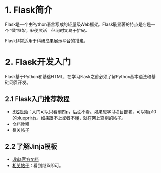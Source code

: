 # 1. Flask简介
Flask是一个由Python语言写成的轻量级Web框架。Flask最显著的特点是它是一个“微”框架，轻便灵活，但同时又易于扩展。

Flask非常适用于科研成果展示平台的搭建。

# 2. Flask开发入门
Flask基于Python和基础HTML。在学习Flask之前必须了解Python基本语法和基础网页开发。

## 2.1 Flask入门推荐教程
- [B站视频](https://www.bilibili.com/video/BV1Hv41147ZS?p=1&vd_source=6477faa6e88a16768990ef3cb794d8eb)：入门可以只看前四p，后面不看。如果想学习项目部署，可以看p10的blueprints。如果跟不上或者不懂，就在网上查别的帖子。
- [文档教程](https://tutorial.helloflask.com/hello/)
- [相关帖子](https://zhuanlan.zhihu.com/p/80899085)

## 2.2 了解Jinja模板
- [Jinja官方文档](https://jinja.palletsprojects.com/en/3.0.x/intro/)
- [相关帖子](https://blog.csdn.net/q965844841qq/article/details/105532428)：看到继承即可。
